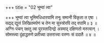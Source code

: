 +++
title = "02 भूम्यां त्वा"

+++
भूम्यां त्वा भूमिमधिधारयामि तनूः समानी विकृता त एषा ।  
यद्यद् द्युत्तं लिखितमर्पणं च तेन मा सुस्त्रोरपि तद् वपामि॥ ३ ॥  
अग्निः पचन् रक्षतु त्वा पुरस्तादिन्द्रो अस्माद् दक्षिणतो मरुत्वान् ।  
सोमस्त्वा दृंहाद्धरुणे प्रतीच्या उत्तरात्त्वा वरुणः सं ददातै ॥ ४ ॥